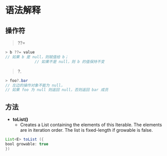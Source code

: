 # 语法解释

## 操作符

> ??=

```java
> b ??= value
// 如果 b 是 null，则赋值给 b；
             // 如果不是 null，则 b 的值保持不变
```

> ?.

```java
> foo?.bar
// 左边的操作对象不能为 null，
// 如果 foo 为 null 则返回 null，否则返回 bar 成员
```

## 方法

- **toList()**
  - Creates a List containing the elements of this Iterable. The elements are in iteration order. The list is fixed-length if growable is false.

```java
List<E> toList ({
bool growable: true
})
```
